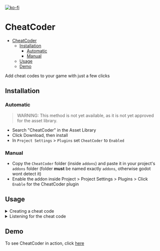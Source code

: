 [![ko-fi](https://ko-fi.com/img/githubbutton_sm.svg)](https://ko-fi.com/N4N7LH6KJ)

# CheatCoder

- [CheatCoder](#cheatcoder)
  - [Installation](#installation)
    - [Automatic](#automatic)
    - [Manual](#manual)
  - [Usage](#usage)
  - [Demo](#demo)

Add cheat codes to your game with just a few clicks

## Installation

### Automatic

> WARNING: This method is not yet available, as it is not yet approved for the asset library.

- Search "CheatCoder" in the Asset Library
- Click Download, then install
- In `Project Settings` > `Plugins` set `CheatCoder` to `Enabled`

### Manual

- Copy the `CheatCoder` folder (inside `addons`) and paste it in your project's `addons` folder (folder **must** be named exactly `addons`, otherwise godot wont detect it)
- Enable the addon inside Project > Project Settings > Plugins > Click `Enable` for the CheatCoder plugin


## Usage

<details>
<summary>
Creating a cheat code
</summary>

Cheat codes are just resources, which means they are stored in the filesystem. To create one, just add a resource of type CheatCode:

![add resource](res/htu-step-1.png)
![search CheatCode](res/htu-step-2.png)
![save file](res/htu-step-3.png)

Double-clicking it in the inspector reveals a single property: "entries". This is a list of keys that will need to be pressed in the correct order to activate the cheat code.

![entries](res/htu-step-4.png)

Now set how many buttons it will contain:

![set length](res/htu-step-5.png)

And fill it with whatever you want:

![my cheat code](res/htu-step-6.png)

</details>

<details>
<summary>
Listening for the cheat code
</summary>

Now that you've created a cheat code, it's time to use it. A `CheatCodeListener` node checks for player input matching the cheat code, and will emit a signal when it's a match. So, add a `CheatCodeListener` node:

![add a node](res/htu-step-7.png)
![search CheatCodeListener](res/htu-step-8.png)

The node has some values you can tweak, here is a brief overview:

![image](res/htu-step-9.png)

| Name             | Description                                                                        | Default |
| :--------------- | :--------------------------------------------------------------------------------- | :-----: |
| `allow_mistakes` | If this is checked, the listener will ignore keys that don't match the cheat code  | `false` |
| `has_timeout`    | If no matching key is pressed within [`timeout_delay`] seconds, it will start over | `true`  |
| `timeout_delay`  | See description for `has_timeout`                                                  |  `2.0`  |
| `disabled`       | This explains itself...                                                            | `false` |
| `repeat`         | When `false`, the cheat code can only be activated once.                           | `false` |
| `code`           | Put your CheatCode in here                                                         | `null`  |

Now add the cheat code you just created:

https://user-images.githubusercontent.com/48245742/151665274-cf19aa34-5a15-4769-a828-e52612f00c7f.mp4

You can now connect these signals to whatever function you please:

![signals](res/htu-step-11.png)

 | Name              | Use                                                                                                            | Signature                          |
 | :---------------- | :------------------------------------------------------------------------------------------------------------- | :--------------------------------- |
 | `cheat_activated` | Fired when the full cheat<br> code was executed                                                                | `func name() -> void`              |
 | `cheat_progress`  | Fires when the correct<br> key is pressed. Also <br> fires `progress = 0` <br> when a wrong key is<br> pressed | `func name(progress: int) -> void` |

</details>

## Demo

To see CheatCoder in action, click [here](https://hugo4it.com/files/CheatCoderDemo/)
